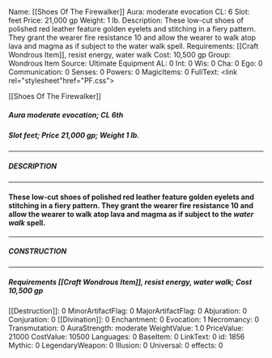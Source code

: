 Name: [[Shoes Of The Firewalker]]
Aura: moderate evocation
CL: 6
Slot: feet
Price: 21,000 gp
Weight: 1 lb.
Description: These low-cut shoes of polished red leather feature golden eyelets and stitching in a fiery pattern. They grant the wearer fire resistance 10 and allow the wearer to walk atop lava and magma as if subject to the water walk spell.
Requirements: [[Craft Wondrous Item]], resist energy, water walk
Cost: 10,500 gp
Group: Wondrous Item
Source: Ultimate Equipment
AL: 0
Int: 0
Wis: 0
Cha: 0
Ego: 0
Communication: 0
Senses: 0
Powers: 0
MagicItems: 0
FullText: <link rel="stylesheet"href="PF.css"><div class="heading"><p class="alignleft">[[Shoes Of The Firewalker]]</p><div style="clear: both;"></div></div><div><h5><b>Aura </b>moderate evocation; <b>CL </b>6th</h5><h5><b>Slot </b>feet; <b>Price </b>21,000 gp; <b>Weight </b>1 lb.</h5></div><hr/><div><h5><b>DESCRIPTION</b></h5></div><hr/><div><h4><p>These low-cut shoes of polished red leather feature golden eyelets and stitching in a fiery pattern. They grant the wearer fire resistance 10 and allow the wearer to walk atop lava and magma as if subject to the <i>water walk</i> spell.</p></h4></div><hr/><div><h5><b>CONSTRUCTION</b></h5></div><hr/><div><h5><b>Requirements </b>[[Craft Wondrous Item]], <i>resist energy</i>, <i>water walk</i>; <b>Cost </b>10,500 gp</h5></div>
[[Destruction]]: 0
MinorArtifactFlag: 0
MajorArtifactFlag: 0
Abjuration: 0
Conjuration: 0
[[Divination]]: 0
Enchantment: 0
Evocation: 1
Necromancy: 0
Transmutation: 0
AuraStrength: moderate
WeightValue: 1.0
PriceValue: 21000
CostValue: 10500
Languages: 0
BaseItem: 0
LinkText: 0
id: 1856
Mythic: 0
LegendaryWeapon: 0
Illusion: 0
Universal: 0
effects: 0
